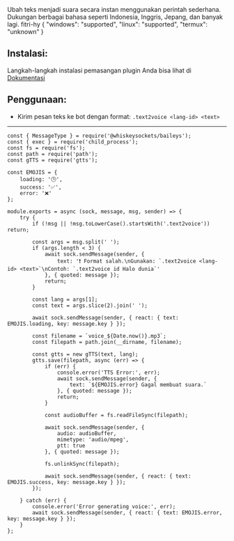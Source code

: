 <title>Text2Voice</title>
<desc>Ubah teks menjadi suara secara instan menggunakan perintah sederhana. Dukungan berbagai bahasa seperti Indonesia, Inggris, Jepang, dan banyak lagi.</desc>
<github>fitri-hy</github>
<support>
  {
    "windows": "supported",
    "linux": "supported",
    "termux": "unknown"
  }
</support>

## Instalasi:
Langkah-langkah instalasi pemasangan plugin Anda bisa lihat di [Dokumentasi](/docs#Plugin)

## Penggunaan:
- Kirim pesan teks ke bot dengan format: `.text2voice <lang-id> <text>`

---

```
const { MessageType } = require('@whiskeysockets/baileys');
const { exec } = require('child_process');
const fs = require('fs');
const path = require('path');
const gTTS = require('gtts');

const EMOJIS = {
    loading: '🕒️',
    success: '✅',
    error: '❌'
};

module.exports = async (sock, message, msg, sender) => {
    try {
        if (!msg || !msg.toLowerCase().startsWith('.text2voice')) return;

        const args = msg.split(' ');
        if (args.length < 3) {
            await sock.sendMessage(sender, {
                text: '❗ Format salah.\nGunakan: `.text2voice <lang-id> <text>`\nContoh: `.text2voice id Halo dunia`'
            }, { quoted: message });
            return;
        }

        const lang = args[1];
        const text = args.slice(2).join(' ');

		await sock.sendMessage(sender, { react: { text: EMOJIS.loading, key: message.key } });

        const filename = `voice_${Date.now()}.mp3`;
        const filepath = path.join(__dirname, filename);

        const gtts = new gTTS(text, lang);
        gtts.save(filepath, async (err) => {
            if (err) {
                console.error('TTS Error:', err);
                await sock.sendMessage(sender, {
                    text: `${EMOJIS.error} Gagal membuat suara.`
                }, { quoted: message });
                return;
            }

            const audioBuffer = fs.readFileSync(filepath);

            await sock.sendMessage(sender, {
                audio: audioBuffer,
                mimetype: 'audio/mpeg',
                ptt: true
            }, { quoted: message });

            fs.unlinkSync(filepath);

			await sock.sendMessage(sender, { react: { text: EMOJIS.success, key: message.key } });
        });

    } catch (err) {
        console.error('Error generating voice:', err);
		await sock.sendMessage(sender, { react: { text: EMOJIS.error, key: message.key } });
    }
};
```